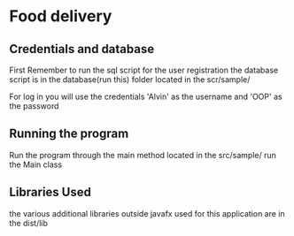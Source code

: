 <h1>Food delivery </h1>
<h2>Credentials and database</h2>
<body>
<p>

First Remember to run the sql script for the user registration
the database script is in the database(run this) folder located in the scr/sample/

For log in you will use the credentials 'Alvin' as the username and 'OOP' as the password
</p>
<h2>Running the program</h2>
<p>
Run the program through the main method located in the src/sample/ run the Main class 
</p>

<h2>Libraries Used</h2>
<p>
the various additional libraries outside javafx used for this application are in the dist/lib
</p>
</body>